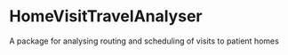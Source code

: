 HomeVisitTravelAnalyser
=======================

A package for analysing routing and scheduling of visits to patient homes
